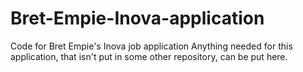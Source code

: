 # Bret-Empie-Inova-application
Code for Bret Empie's Inova job application
Anything needed for this application, that isn't put in some other repository, can be put here.
